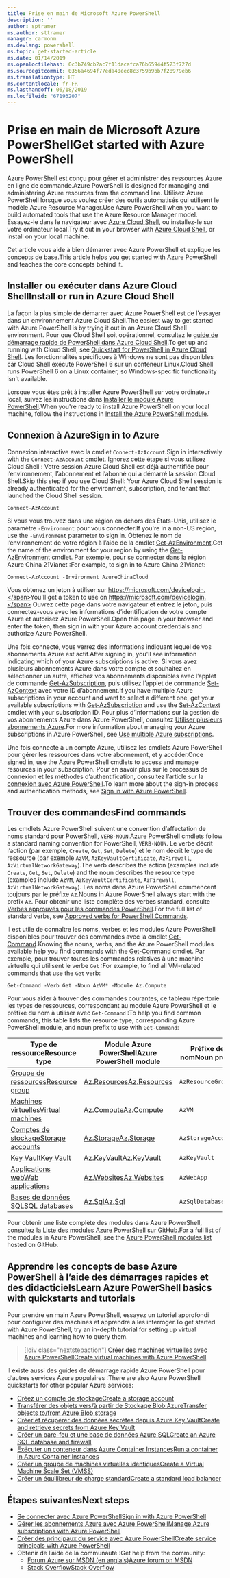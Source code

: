 ```yaml
---
title: Prise en main de Microsoft Azure PowerShell
description: ''
author: sptramer
ms.author: sttramer
manager: carmonm
ms.devlang: powershell
ms.topic: get-started-article
ms.date: 01/14/2019
ms.openlocfilehash: 0c3b749cb2ac7f11dacafca76b65944f523f727d
ms.sourcegitcommit: 0356a4694f77eda40eec8c3759b9bb7f28979eb6
ms.translationtype: HT
ms.contentlocale: fr-FR
ms.lasthandoff: 06/18/2019
ms.locfileid: "67193207"
---
```

# <a name="get-started-with-azure-powershell"></a><span data-ttu-id="ce522-102">Prise en main de Microsoft Azure PowerShell</span><span class="sxs-lookup"><span data-stu-id="ce522-102">Get started with Azure PowerShell</span></span>

<span data-ttu-id="ce522-103">Azure PowerShell est conçu pour gérer et administrer des ressources Azure en ligne de commande.</span><span class="sxs-lookup"><span data-stu-id="ce522-103">Azure PowerShell is designed for managing and administering Azure resources from the command line.</span></span> <span data-ttu-id="ce522-104">Utilisez Azure PowerShell lorsque vous voulez créer des outils automatisés qui utilisent le modèle Azure Resource Manager.</span><span class="sxs-lookup"><span data-stu-id="ce522-104">Use Azure PowerShell when you want to build automated tools that use the Azure Resource Manager model.</span></span>
<span data-ttu-id="ce522-105">Essayez-le dans le navigateur avec [Azure Cloud Shell](/azure/cloud-shell/overview), ou installez-le sur votre ordinateur local.</span><span class="sxs-lookup"><span data-stu-id="ce522-105">Try it out in your browser with [Azure Cloud Shell](/azure/cloud-shell/overview), or install on your local machine.</span></span>

<span data-ttu-id="ce522-106">Cet article vous aide à bien démarrer avec Azure PowerShell et explique les concepts de base.</span><span class="sxs-lookup"><span data-stu-id="ce522-106">This article helps you get started with Azure PowerShell and teaches the core concepts behind it.</span></span>

## <a name="install-or-run-in-azure-cloud-shell"></a><span data-ttu-id="ce522-107">Installer ou exécuter dans Azure Cloud Shell</span><span class="sxs-lookup"><span data-stu-id="ce522-107">Install or run in Azure Cloud Shell</span></span>

<span data-ttu-id="ce522-108">La façon la plus simple de démarrer avec Azure PowerShell est de l’essayer dans un environnement Azure Cloud Shell.</span><span class="sxs-lookup"><span data-stu-id="ce522-108">The easiest way to get started with Azure PowerShell is by trying it out in an Azure Cloud Shell environment.</span></span>
<span data-ttu-id="ce522-109">Pour que Cloud Shell soit opérationnel, consultez le [guide de démarrage rapide de PowerShell dans Azure Cloud Shell](/azure/cloud-shell/quickstart-powershell).</span><span class="sxs-lookup"><span data-stu-id="ce522-109">To get up and running with Cloud Shell, see [Quickstart for PowerShell in Azure Cloud Shell](/azure/cloud-shell/quickstart-powershell).</span></span>
<span data-ttu-id="ce522-110">Les fonctionnalités spécifiques à Windows ne sont pas disponibles car Cloud Shell exécute PowerShell 6 sur un conteneur Linux.</span><span class="sxs-lookup"><span data-stu-id="ce522-110">Cloud Shell runs PowerShell 6 on a Linux container, so Windows-specific functionality isn't available.</span></span>

<span data-ttu-id="ce522-111">Lorsque vous êtes prêt à installer Azure PowerShell sur votre ordinateur local, suivez les instructions dans [Installer le module Azure PowerShell](install-az-ps.md).</span><span class="sxs-lookup"><span data-stu-id="ce522-111">When you're ready to install Azure PowerShell on your local machine, follow the instructions in [Install the Azure PowerShell module](install-az-ps.md).</span></span>

## <a name="sign-in-to-azure"></a><span data-ttu-id="ce522-112">Connexion à Azure</span><span class="sxs-lookup"><span data-stu-id="ce522-112">Sign in to Azure</span></span>

<span data-ttu-id="ce522-113">Connexion interactive avec la cmdlet `Connect-AzAccount`.</span><span class="sxs-lookup"><span data-stu-id="ce522-113">Sign in interactively with the `Connect-AzAccount` cmdlet.</span></span> <span data-ttu-id="ce522-114">Ignorez cette étape si vous utilisez Cloud Shell : Votre session Azure Cloud Shell est déjà authentifiée pour l’environnement, l’abonnement et l’abonné qui a démarré la session Cloud Shell.</span><span class="sxs-lookup"><span data-stu-id="ce522-114">Skip this step if you use Cloud Shell: Your Azure Cloud Shell session is already authenticated for the environment, subscription, and tenant that launched the Cloud Shell session.</span></span>

```azurepowershell-interactive
Connect-AzAccount
```

<span data-ttu-id="ce522-115">Si vous vous trouvez dans une région en dehors des États-Unis, utilisez le paramètre `-Environment` pour vous connecter.</span><span class="sxs-lookup"><span data-stu-id="ce522-115">If you're in a non-US region, use the `-Environment` parameter to sign in.</span></span> <span data-ttu-id="ce522-116">Obtenez le nom de l’environnement de votre région à l’aide de la cmdlet [Get-AzEnvironment](/powershell/module/Az.Accounts/Get-AzEnvironment).</span><span class="sxs-lookup"><span data-stu-id="ce522-116">Get the name of the environment for your region by using the [Get-AzEnvironment](/powershell/module/Az.Accounts/Get-AzEnvironment) cmdlet.</span></span> <span data-ttu-id="ce522-117">Par exemple, pour se connecter dans la région Azure China 21Vianet :</span><span class="sxs-lookup"><span data-stu-id="ce522-117">For example, to sign in to Azure China 21Vianet:</span></span>

```azurepowershell-interactive
Connect-AzAccount -Environment AzureChinaCloud
```

<span data-ttu-id="ce522-118">Vous obtenez un jeton à utiliser sur https://microsoft.com/devicelogin.</span><span class="sxs-lookup"><span data-stu-id="ce522-118">You'll get a token to use on https://microsoft.com/devicelogin.</span></span> <span data-ttu-id="ce522-119">Ouvrez cette page dans votre navigateur et entrez le jeton, puis connectez-vous avec les informations d’identification de votre compte Azure et autorisez Azure PowerShell.</span><span class="sxs-lookup"><span data-stu-id="ce522-119">Open this page in your browser and enter the token, then sign in with your Azure account credentials and authorize Azure PowerShell.</span></span> 

<span data-ttu-id="ce522-120">Une fois connecté, vous verrez des informations indiquant lequel de vos abonnements Azure est actif.</span><span class="sxs-lookup"><span data-stu-id="ce522-120">After signing in, you'll see information indicating which of your Azure subscriptions is active.</span></span> <span data-ttu-id="ce522-121">Si vous avez plusieurs abonnements Azure dans votre compte et souhaitez en sélectionner un autre, affichez vos abonnements disponibles avec l’applet de commande [Get-AzSubscription](/powershell/module/az.accounts/get-azsubscription), puis utilisez l’applet de commande [Set-AzContext](/powershell/module/az.accounts/set-azcontext) avec votre ID d’abonnement.</span><span class="sxs-lookup"><span data-stu-id="ce522-121">If you have multiple Azure subscriptions in your account and want to select a different one, get your available subscriptions with [Get-AzSubscription](/powershell/module/az.accounts/get-azsubscription) and use the [Set-AzContext](/powershell/module/az.accounts/set-azcontext) cmdlet with your subscription ID.</span></span>
<span data-ttu-id="ce522-122">Pour plus d’informations sur la gestion de vos abonnements Azure dans Azure PowerShell, consultez [Utiliser plusieurs abonnements Azure](manage-subscriptions-azureps.md).</span><span class="sxs-lookup"><span data-stu-id="ce522-122">For more information about managing your Azure subscriptions in Azure PowerShell, see [Use multiple Azure subscriptions](manage-subscriptions-azureps.md).</span></span>

<span data-ttu-id="ce522-123">Une fois connecté à un compte Azure, utilisez les cmdlets Azure PowerShell pour gérer les ressources dans votre abonnement, et y accéder.</span><span class="sxs-lookup"><span data-stu-id="ce522-123">Once signed in, use the Azure PowerShell cmdlets to access and manage resources in your subscription.</span></span> <span data-ttu-id="ce522-124">Pour en savoir plus sur le processus de connexion et les méthodes d’authentification, consultez l’article sur la [connexion avec Azure PowerShell](authenticate-azureps.md).</span><span class="sxs-lookup"><span data-stu-id="ce522-124">To learn more about the sign-in process and authentication methods, see [Sign in with Azure PowerShell](authenticate-azureps.md).</span></span>

## <a name="find-commands"></a><span data-ttu-id="ce522-125">Trouver des commandes</span><span class="sxs-lookup"><span data-stu-id="ce522-125">Find commands</span></span>

<span data-ttu-id="ce522-126">Les cmdlets Azure PowerShell suivent une convention d’affectation de noms standard pour PowerShell, `VERB-NOUN`.</span><span class="sxs-lookup"><span data-stu-id="ce522-126">Azure PowerShell cmdlets follow a standard naming convention for PowerShell, `VERB-NOUN`.</span></span> <span data-ttu-id="ce522-127">Le verbe décrit l’action (par exemple, `Create`, `Get`, `Set`, `Delete`) et le nom décrit le type de ressource (par exemple `AzVM`, `AzKeyVaultCertificate`, `AzFirewall`, `AzVirtualNetworkGateway`).</span><span class="sxs-lookup"><span data-stu-id="ce522-127">The verb describes the action (examples include `Create`, `Get`, `Set`, `Delete`) and the noun describes the resource type (examples include `AzVM`, `AzKeyVaultCertificate`, `AzFirewall`, `AzVirtualNetworkGateway`).</span></span> <span data-ttu-id="ce522-128">Les noms dans Azure PowerShell commencent toujours par le préfixe `Az`.</span><span class="sxs-lookup"><span data-stu-id="ce522-128">Nouns in Azure PowerShell always start with the prefix `Az`.</span></span> <span data-ttu-id="ce522-129">Pour obtenir une liste complète des verbes standard, consulte [Verbes approuvés pour les commandes PowerShell](/powershell/developer/cmdlet/approved-verbs-for-windows-powershell-commands).</span><span class="sxs-lookup"><span data-stu-id="ce522-129">For the full list of standard verbs, see [Approved verbs for PowerShell Commands](/powershell/developer/cmdlet/approved-verbs-for-windows-powershell-commands).</span></span>

<span data-ttu-id="ce522-130">Il est utile de connaître les noms, verbes et les modules Azure PowerShell disponibles pour trouver des commandes avec la cmdlet [Get-Command](/powershell/module/microsoft.powershell.core/get-command).</span><span class="sxs-lookup"><span data-stu-id="ce522-130">Knowing the nouns, verbs, and the Azure PowerShell modules available help you find commands with the [Get-Command](/powershell/module/microsoft.powershell.core/get-command) cmdlet.</span></span> <span data-ttu-id="ce522-131">Par exemple, pour trouver toutes les commandes relatives à une machine virtuelle qui utilisent le verbe `Get` :</span><span class="sxs-lookup"><span data-stu-id="ce522-131">For example, to find all VM-related commands that use the `Get` verb:</span></span>

```powershell-interactive
Get-Command -Verb Get -Noun AzVM* -Module Az.Compute
```

<span data-ttu-id="ce522-132">Pour vous aider à trouver des commandes courantes, ce tableau répertorie les types de ressources, correspondant au module Azure PowerShell et le préfixe du nom à utiliser avec `Get-Command` :</span><span class="sxs-lookup"><span data-stu-id="ce522-132">To help you find common commands, this table lists the resource type, corresponding Azure PowerShell module, and noun prefix to use with `Get-Command`:</span></span>

| <span data-ttu-id="ce522-133">Type de ressource</span><span class="sxs-lookup"><span data-stu-id="ce522-133">Resource type</span></span> | <span data-ttu-id="ce522-134">Module Azure PowerShell</span><span class="sxs-lookup"><span data-stu-id="ce522-134">Azure PowerShell module</span></span> | <span data-ttu-id="ce522-135">Préfixe de nom</span><span class="sxs-lookup"><span data-stu-id="ce522-135">Noun prefix</span></span> |
|---------------|-------------------------|----------------|
| [<span data-ttu-id="ce522-136">Groupe de ressources</span><span class="sxs-lookup"><span data-stu-id="ce522-136">Resource group</span></span>](/azure/azure-resource-manager/resource-group-overview) | [<span data-ttu-id="ce522-137">Az.Resources</span><span class="sxs-lookup"><span data-stu-id="ce522-137">Az.Resources</span></span>](/powershell/module/az.resources#resources) | `AzResourceGroup` |
| [<span data-ttu-id="ce522-138">Machines virtuelles</span><span class="sxs-lookup"><span data-stu-id="ce522-138">Virtual machines</span></span>](/azure/virtual-machines) | [<span data-ttu-id="ce522-139">Az.Compute</span><span class="sxs-lookup"><span data-stu-id="ce522-139">Az.Compute</span></span>](/powershell/module/az.compute#virtual_machines) | `AzVM` |
| [<span data-ttu-id="ce522-140">Comptes de stockage</span><span class="sxs-lookup"><span data-stu-id="ce522-140">Storage accounts</span></span>](/azure/storage/common/storage-introduction) | [<span data-ttu-id="ce522-141">Az.Storage</span><span class="sxs-lookup"><span data-stu-id="ce522-141">Az.Storage</span></span>](/powershell/module/az.storage/) | `AzStorageAccount` |
| [<span data-ttu-id="ce522-142">Key Vault</span><span class="sxs-lookup"><span data-stu-id="ce522-142">Key Vault</span></span>](/azure/key-vault/key-vault-whatis) | [<span data-ttu-id="ce522-143">Az.KeyVault</span><span class="sxs-lookup"><span data-stu-id="ce522-143">Az.KeyVault</span></span>](/powershell/module/az.keyvault) | `AzKeyVault` |
| [<span data-ttu-id="ce522-144">Applications web</span><span class="sxs-lookup"><span data-stu-id="ce522-144">Web applications</span></span>](/azure/app-service) | [<span data-ttu-id="ce522-145">Az.Websites</span><span class="sxs-lookup"><span data-stu-id="ce522-145">Az.Websites</span></span>](/powershell/module/az.websites) | `AzWebApp` |
| [<span data-ttu-id="ce522-146">Bases de données SQL</span><span class="sxs-lookup"><span data-stu-id="ce522-146">SQL databases</span></span>](/azure/sql-database) | [<span data-ttu-id="ce522-147">Az.Sql</span><span class="sxs-lookup"><span data-stu-id="ce522-147">Az.Sql</span></span>](/powershell/module/az.sql) | `AzSqlDatabase` |

<span data-ttu-id="ce522-148">Pour obtenir une liste complète des modules dans Azure PowerShell, consultez la [Liste des modules Azure PowerShell](https://github.com/Azure/azure-powershell/blob/master/documentation/azure-powershell-modules.md) sur GitHub.</span><span class="sxs-lookup"><span data-stu-id="ce522-148">For a full list of the modules in Azure PowerShell, see the [Azure PowerShell modules list](https://github.com/Azure/azure-powershell/blob/master/documentation/azure-powershell-modules.md) hosted on GitHub.</span></span>

## <a name="learn-azure-powershell-basics-with-quickstarts-and-tutorials"></a><span data-ttu-id="ce522-149">Apprendre les concepts de base Azure PowerShell à l’aide des démarrages rapides et des didacticiels</span><span class="sxs-lookup"><span data-stu-id="ce522-149">Learn Azure PowerShell basics with quickstarts and tutorials</span></span>

<span data-ttu-id="ce522-150">Pour prendre en main Azure PowerShell, essayez un tutoriel approfondi pour configurer des machines et apprendre à les interroger.</span><span class="sxs-lookup"><span data-stu-id="ce522-150">To get started with Azure PowerShell, try an in-depth tutorial for setting up virtual machines and learning how to query them.</span></span>

> [!div class="nextstepaction"]
> [<span data-ttu-id="ce522-151">Créer des machines virtuelles avec Azure PowerShell</span><span class="sxs-lookup"><span data-stu-id="ce522-151">Create virtual machines with Azure PowerShell</span></span>](azureps-vm-tutorial.yml)

<span data-ttu-id="ce522-152">Il existe aussi des guides de démarrage rapide Azure PowerShell pour d’autres services Azure populaires :</span><span class="sxs-lookup"><span data-stu-id="ce522-152">There are also Azure PowerShell quickstarts for other popular Azure services:</span></span>

* [<span data-ttu-id="ce522-153">Créez un compte de stockage</span><span class="sxs-lookup"><span data-stu-id="ce522-153">Create a storage account</span></span>](/azure/storage/common/storage-quickstart-create-account?tabs=azure-powershell)
* [<span data-ttu-id="ce522-154">Transférer des objets vers/à partir de Stockage Blob Azure</span><span class="sxs-lookup"><span data-stu-id="ce522-154">Transfer objects to/from Azure Blob storage</span></span>](/azure/storage/blobs/storage-quickstart-blobs-powershell)
* [<span data-ttu-id="ce522-155">Créer et récupérer des données secrètes depuis Azure Key Vault</span><span class="sxs-lookup"><span data-stu-id="ce522-155">Create and retrieve secrets from Azure Key Vault</span></span>](/azure/key-vault/quick-create-powershell)
* [<span data-ttu-id="ce522-156">Créer un pare-feu et une base de données Azure SQL</span><span class="sxs-lookup"><span data-stu-id="ce522-156">Create an Azure SQL database and firewall</span></span>](/azure/sql-database/scripts/sql-database-create-and-configure-database-powershell)
* [<span data-ttu-id="ce522-157">Exécuter un conteneur dans Azure Container Instances</span><span class="sxs-lookup"><span data-stu-id="ce522-157">Run a container in Azure Container Instances</span></span>](/azure/container-instances/container-instances-quickstart-powershell)
* [<span data-ttu-id="ce522-158">Créer un groupe de machines virtuelles identiques</span><span class="sxs-lookup"><span data-stu-id="ce522-158">Create a Virtual Machine Scale Set (VMSS)</span></span>](/azure/virtual-machine-scale-sets/quick-create-powershell)
* [<span data-ttu-id="ce522-159">Créer un équilibreur de charge standard</span><span class="sxs-lookup"><span data-stu-id="ce522-159">Create a standard load balancer</span></span>](/azure/load-balancer/quickstart-create-standard-load-balancer-powershell)

## <a name="next-steps"></a><span data-ttu-id="ce522-160">Étapes suivantes</span><span class="sxs-lookup"><span data-stu-id="ce522-160">Next steps</span></span>

* [<span data-ttu-id="ce522-161">Se connecter avec Azure PowerShell</span><span class="sxs-lookup"><span data-stu-id="ce522-161">Sign in with Azure PowerShell</span></span>](authenticate-azureps.md)
* [<span data-ttu-id="ce522-162">Gérer les abonnements Azure avec Azure PowerShell</span><span class="sxs-lookup"><span data-stu-id="ce522-162">Manage Azure subscriptions with Azure PowerShell</span></span>](manage-subscriptions-azureps.md)
* [<span data-ttu-id="ce522-163">Créer des principaux du service avec Azure PowerShell</span><span class="sxs-lookup"><span data-stu-id="ce522-163">Create service principals with Azure PowerShell</span></span>](create-azure-service-principal-azureps.md)
* <span data-ttu-id="ce522-164">Obtenir de l’aide de la communauté :</span><span class="sxs-lookup"><span data-stu-id="ce522-164">Get help from the community:</span></span>
  * [<span data-ttu-id="ce522-165">Forum Azure sur MSDN (en anglais)</span><span class="sxs-lookup"><span data-stu-id="ce522-165">Azure forum on MSDN</span></span>](http://go.microsoft.com/fwlink/p/?LinkId=320212)
  * [<span data-ttu-id="ce522-166">Stack Overflow</span><span class="sxs-lookup"><span data-stu-id="ce522-166">Stack Overflow</span></span>](http://go.microsoft.com/fwlink/?LinkId=320213)
